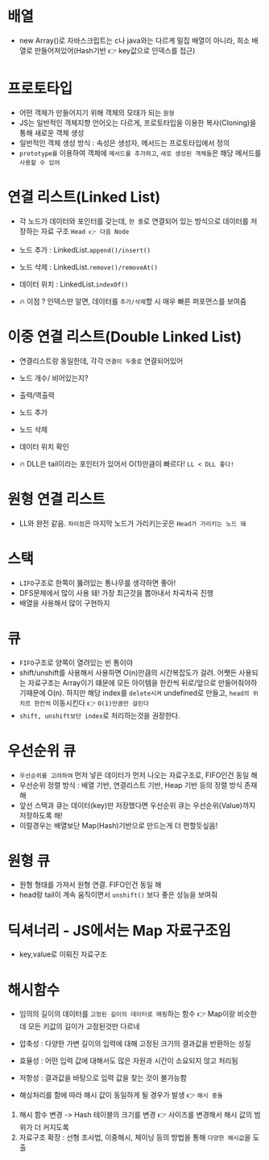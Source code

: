 # 배열

- new Array()로 자바스크립트는 c나 java와는 다르게 밀집 배열이 아니라, 희소 배열로 만들어져있어(Hash기반 👉 key값으로 인덱스를 접근)

# 프로토타입

- 어떤 객체가 만들어지기 위해 객체의 모태가 되는 `원형`
- JS는 일반적인 객체지향 언어오는 다르게, 프로토타입을 이용한 복사(Cloning)을 통해 새로운 객체 생성
- 일반적인 객체 생성 방식 : 속성은 생성자, 메서드는 프로토타입에서 정의
- `prototype를` 이용하여 객체에 `메서드를 추가하고`, `새로 생성된 객체들`은 해당 메서드를 `사용할 수 있어`

# 연결 리스트(Linked List)

- 각 노드가 데이터와 포인터를 갖는데, `한 줄`로 연결되어 있는 방식으로 데이터를 저장하는 자료 구조 `Head 👉 다음 Node`
- 노드 추가 : LinkedList.`append()/insert()`
- 노드 삭제 : LinkedList.`remove()/removeAt()`
- 데이터 위치 : LinkedList.`indexOf()`

- 🔥 이점 ? 인덱스만 알면, 데이터를 `추가/삭제`할 시 매우 빠른 퍼포먼스를 보여줌

# 이중 연결 리스트(Double Linked List)

- 연결리스트랑 동일한데, 각각 `연결이 두줄로` 연결되어있어
- 노드 개수/ 비어있는지?
- 출력/역출력
- 노드 추가
- 노드 삭제
- 데이터 위치 확인

- 🔥 DLL은 tail이라는 포인터가 있어서 O(1)만큼이 빠르다! `LL < DLL 좋다!`

# 원형 연결 리스트

- LL와 완전 같음. `차이점`은 마지막 노드가 가리키는곳은 `Head가 가리키는 노드 돼`

# 스택

- `LIFO`구조로 한쪽이 뚫려있는 통나무를 생각하면 좋아!
- DFS문제에서 많이 사용 돼! 가장 최근것을 뽑아내서 차곡차곡 진행
- 배열을 사용해서 많이 구현하지

# 큐

- `FIFO`구조로 양쪽이 열려있는 빈 통이야
- shift/unshift를 사용해서 사용하면 O(n)만큼의 시간복잡도가 걸려. 어쨋든 사용되는 자료구조는 Array이기 떄문에 모든 아이템을 한칸씩 뒤로/앞으로 만들어줘야하기때문에 O(n). 하지만 해당 index를 `delete시켜` undefined로 만들고, `head의 위치르 한칸씩` 이동시킨다 👉 `O(1)만큼만 걸린다`
- `shift, unshift보단 index`로 처리하는것을 권장한다.

# 우선순위 큐

- `우선순위를 고려하여` 먼저 넣은 데이터가 먼저 나오는 자료구조로, FIFO인건 동일 해
- 우선순위 정렬 방식 : 배열 기반, 연결리스트 기반, Heap 기반 등의 정렬 방식 존재 해
- 앞선 스택과 큐는 데이터(key)만 저장했다면 우선순위 큐는 우선순위(Value)까지 저장하도록 해!
- 이럴경우는 배열보단 Map(Hash)기반으로 만드는게 더 편할듯싶음!

# 원형 큐

- 원형 형태를 가져서 원형 연결. FIFO인건 동일 해
- head랑 tail이 계속 움직이면서 `unshift()` 보다 좋은 성능을 보여줘

# 딕셔너리 - JS에서는 Map 자료구조임

- key,value로 이뤄진 자료구조

# 해시함수

- 임의의 길이의 데이터를 `고정된 길이의 데이터로 매핑`하는 함수 👉 Map이랑 비슷한데 모든 키값의 길이가 고정된것만 다르네
- 압축성 : 다양한 가변 길이의 입력에 대해 고정된 크기의 결과값을 반환하는 성질
- 효율성 : 어떤 입력 값에 대해서도 많은 자원과 시간이 소요되지 않고 처리됨
- 저항성 : 결과값을 바탕으로 입력 값을 찾는 것이 불가능함

- 해싱처리를 함에 따라 해시 값이 동일하게 될 경우가 발생 👉 `해시 충돌`
 1. 해시 함수 변경 -> Hash 테이블의 크기를 변경 👉 사이즈를 변경해서 해시 값의 범위가 더 커지도록
 2. 자료구조 확장 : 선형 조사법, 이중해시, 체이닝 등의 방법을 통해 `다양한 해시값`을 도출